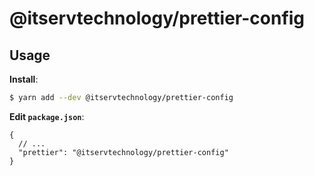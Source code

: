 # @itservtechnology/prettier-config

## Usage

**Install**:

```bash
$ yarn add --dev @itservtechnology/prettier-config
```

**Edit `package.json`**:

```jsonc
{
  // ...
  "prettier": "@itservtechnology/prettier-config"
}
```
